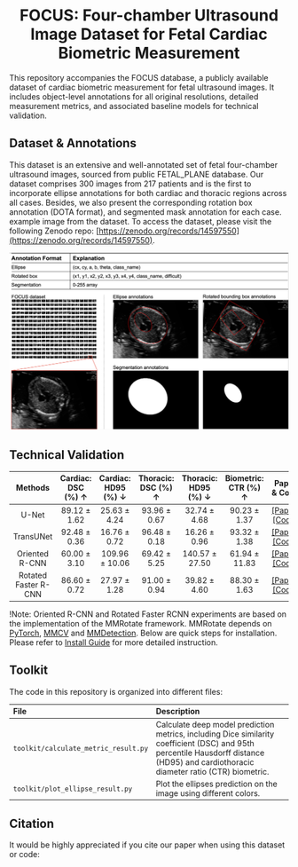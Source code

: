 # <div align=center>FOCUS: Four-chamber Ultrasound Image Dataset for Fetal Cardiac Biometric Measurement </div>

This repository accompanies the FOCUS database, a publicly available dataset of cardiac biometric measurement for fetal
ultrasound images.
It includes object-level annotations for all original resolutions, detailed measurement metrics,
and associated baseline models for technical validation.

## Dataset & Annotations

This dataset is an extensive and well-annotated set of fetal four-chamber ultrasound images, sourced from public FETAL_PLANE database.
Our dataset comprises 300 images from 217 patients and is the first to incorporate ellipse annotations for both cardiac and thoracic regions across all cases.
Besides,
we also present the corresponding rotation box annotation (DOTA format), and segmented mask annotation for each case.
example image from the dataset.
To access the dataset, please visit the following Zenodo repo:
[https://zenodo.org/records/14597550](https://zenodo.org/records/14597550).

![Annotation](pictures/annotation.png)


## Technical Validation


|         Methods          | Cardiac: DSC (%) ↑  |  Cardiac: HD95 (%) ↓  | Thoracic: DSC (%) ↑  | Thoracic: HD95 (%) ↓  | Biometric: CTR (%) ↑  |              Paper & Code                                                                                         |
|:------------------------:|:-------------------:|:---------------------:|:--------------------:|:---------------------:|:---------------------:|:-----------------------------------------------------------------------------------------------------------------:|
|          U-Net           |    89.12 ± 1.62     |     25.63 ± 4.24      |     93.96 ± 0.67     |     32.74 ± 4.68      |     90.23 ± 1.37      |          [[Paper]](https://arxiv.org/abs/1505.04597) [[Code]](https://github.com/milesial/Pytorch-UNet)           |   
|        TransUNet         |    92.48 ± 0.36     |     16.76 ± 0.72      |     96.48 ± 0.18     |     16.26 ± 0.96      |     93.32 ± 1.38      |           [[Paper]](https://arxiv.org/abs/2102.04306) [[Code]](https://github.com/Beckschen/TransUNet)            |
|      Oriented R-CNN      |    60.00 ± 3.10     |    109.96 ± 10.06     |     69.42 ± 5.25     |    140.57 ± 27.50     |     61.94 ± 11.83     |          [[Paper]](https://arxiv.org/abs/2108.05699) [[Code]](https://github.com/open-mmlab/mmdetection)          |
|   Rotated Faster R-CNN   |    86.60 ± 0.72     |     27.97 ± 1.28      |     91.00 ± 0.94     |     39.82 ± 4.60      |     88.30 ± 1.63      | [[Paper]](https://dl.acm.org/doi/abs/10.1145/3402597.3402605) [[Code]](https://github.com/open-mmlab/mmdetection) |

!Note: Oriented R-CNN and Rotated Faster RCNN experiments are based on the implementation of the MMRotate framework.
MMRotate depends on [PyTorch](https://pytorch.org/), [MMCV](https://github.com/open-mmlab/mmcv) and [MMDetection](https://github.com/open-mmlab/mmdetection).
Below are quick steps for installation.
Please refer to [Install Guide](https://mmrotate.readthedocs.io/en/latest/install.html) for more detailed instruction.


## Toolkit

The code in this repository is organized into different files:

| File                                 | Description                                                                                                                                                                           |
|:-------------------------------------|:--------------------------------------------------------------------------------------------------------------------------------------------------------------------------------------| 
| `toolkit/calculate_metric_result.py` | Calculate deep model prediction metrics, including Dice similarity coefficient (DSC) and 95th percentile Hausdorff distance (HD95) and cardiothoracic diameter ratio (CTR) biometric. |
| `toolkit/plot_ellipse_result.py`     | Plot the ellipses prediction on the image using different colors.                                                                                                                     | 


## Citation
It would be highly appreciated if you cite our paper when using this dataset or code:

